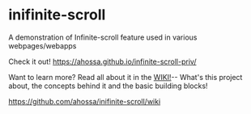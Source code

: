 # inifinite-scroll
A demonstration of Infinite-scroll feature used in various webpages/webapps


Check it out! 
https://ahossa.github.io/infinite-scroll-priv/

Want to learn more?
Read all about it in the [WIKI!](../../wiki)-- What's this project about, the concepts behind it and the basic building blocks!

https://github.com/ahossa/inifinite-scroll/wiki

